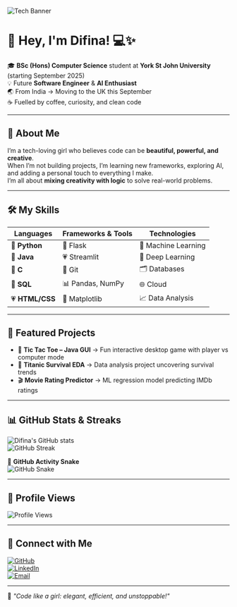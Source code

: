 <!-- Banner -->
![Tech Banner](https://i.imgur.com/J6Hh3JQ.png) <!-- Replace with your own girly tech banner -->

# 🌸 Hey, I'm Difina! 💻✨

🎓 **BSc (Hons) Computer Science** student at **York St John University** (starting September 2025)  
💡 Future **Software Engineer** & **AI Enthusiast**  
🌏 From India → Moving to the UK this September  
☕ Fuelled by coffee, curiosity, and clean code  

---

## 💖 About Me
I’m a tech-loving girl who believes code can be **beautiful, powerful, and creative**.  
When I’m not building projects, I’m learning new frameworks, exploring AI, and adding a personal touch to everything I make.  
I’m all about **mixing creativity with logic** to solve real-world problems.  

---

## 🛠 My Skills

| Languages        | Frameworks & Tools   | Technologies     |
|------------------|----------------------|------------------|
| 💜 **Python**    | 🌸 Flask              | 🤖 Machine Learning |
| 💛 **Java**      | 💗 Streamlit          | 🧠 Deep Learning |
| 💙 **C**         | 🎀 Git                | 🗂 Databases     |
| 💖 **SQL**       | 📊 Pandas, NumPy      | 🌐 Cloud         |
| 💗 **HTML/CSS**  | 🎨 Matplotlib         | 📈 Data Analysis |

---

## 🌟 Featured Projects
- 🎯 **Tic Tac Toe – Java GUI** → Fun interactive desktop game with player vs computer mode  
- 🚢 **Titanic Survival EDA** → Data analysis project uncovering survival trends  
- 🎬 **Movie Rating Predictor** → ML regression model predicting IMDb ratings  

---

## 📊 GitHub Stats & Streaks
![Difina's GitHub stats](https://github-readme-stats.vercel.app/api?username=yourusername&show_icons=true&theme=rose_pine)  
![GitHub Streak](https://streak-stats.demolab.com?user=yourusername&theme=rose_pine&border_radius=20)  

🐍 **GitHub Activity Snake**  
![GitHub Snake](https://github.com/yourusername/yourusername/blob/output/github-contribution-grid-snake.svg)  

---

## 👀 Profile Views
![Profile Views](https://komarev.com/ghpvc/?username=yourusername&color=ff69b4&style=flat)  

---

## 💌 Connect with Me
[![GitHub](https://img.shields.io/badge/GitHub-181717?logo=github&logoColor=white)](https://github.com/yourusername)  
[![LinkedIn](https://img.shields.io/badge/LinkedIn-0A66C2?logo=linkedin&logoColor=white)](https://linkedin.com/in/yourlinkedin)  
[![Email](https://img.shields.io/badge/Email-D14836?logo=gmail&logoColor=white)](mailto:difina.georgecs@gmail.com)  

---

💬 *"Code like a girl: elegant, efficient, and unstoppable!"*
